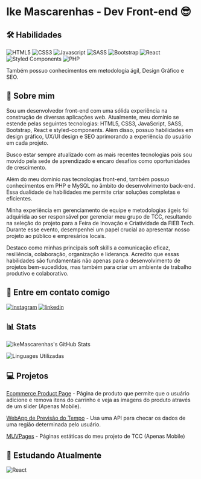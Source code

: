 # Ike Mascarenhas - Dev Front-end 😎
## 🛠 Habilidades
![HTML5](https://img.shields.io/badge/HTML5-E34F26?style=for-the-badge&logo=html5&logoColor=white)
![CSS3](https://img.shields.io/badge/CSS3-1572B6?style=for-the-badge&logo=css3&logoColor=white)
![Javascript](https://img.shields.io/badge/JavaScript-F7DF1E?style=for-the-badge&logo=javascript&logoColor=black)
![SASS](https://img.shields.io/badge/Sass-CC6699?style=for-the-badge&logo=sass&logoColor=white)
![Bootstrap](https://img.shields.io/badge/Bootstrap-563D7C?style=for-the-badge&logo=bootstrap&logoColor=white)
![React](https://img.shields.io/badge/React-20232A?style=for-the-badge&logo=react&logoColor=61DAFB)
![Styled Components](https://img.shields.io/badge/styled--components-DB7093?style=for-the-badge&logo=styled-components&logoColor=white)
![PHP](https://img.shields.io/badge/PHP-777BB4?style=for-the-badge&logo=php&logoColor=white)

Também possuo conhecimentos em metodologia ágil, Design Gráfico e SEO.







## 🚀 Sobre mim
Sou um desenvolvedor front-end com uma sólida experiência na construção de diversas aplicações web. Atualmente, meu domínio se estende pelas seguintes tecnologias: HTML5, CSS3, JavaScript, SASS, Bootstrap, React e styled-components. Além disso, possuo habilidades em design gráfico, UX/UI design e SEO aprimorando a experiência do usuário em cada projeto. 

Busco estar sempre atualizado com as mais recentes tecnologias pois sou movido pela sede de aprendizado e encaro desafios como oportunidades de crescimento.

Além do meu domínio nas tecnologias front-end, também possuo conhecimentos em PHP e MySQL no âmbito do desenvolvimento back-end. Essa dualidade de habilidades me permite criar soluções completas e eficientes.

Minha experiência em gerenciamento de equipe e metodologias ágeis foi adquirida ao ser responsável por gerenciar meu grupo de TCC, resultando na seleção do projeto para a Feira de Inovação e Criatividade da FIEB Tech. Durante esse evento, desempenhei um papel crucial ao apresentar nosso projeto ao público e empresários locais.

Destaco como minhas principais soft skills a comunicação eficaz, resiliência, colaboração, organização e liderança. Acredito que essas habilidades são fundamentais não apenas para o desenvolvimento de projetos bem-sucedidos, mas também para criar um ambiente de trabalho produtivo e colaborativo.


## 🔗 Entre em contato comigo
[![instagram](https://img.shields.io/badge/Instagram-E4405F?style=for-the-badge&logo=instagram&logoColor=white)](https://www.instagram.com/ike_mascarenhas/)
[![linkedin](https://img.shields.io/badge/LinkedIn-0077B5?style=for-the-badge&logo=linkedin&logoColor=white)](www.linkedin.com/in/kaique-mascarenhas-dev-front-end)


## 📊 Stats
![IkeMascarenhas's GitHub Stats](https://github-readme-stats.vercel.app/api?username=ikeMascarenhas&show_icons=true&theme=radical)

![Linguages Utilizadas](https://github-readme-stats.vercel.app/api/top-langs/?username=IkeMascarenhas&layout=compact)
## 💻 Projetos

[Ecommerce Product Page](https://ikemascarenhas.github.io/Ecommerce-product-page/) - Página de produto que permite que o usuário adicione e remova itens do carrinho e veja as imagens do produto através de um slider (Apenas Mobile).

[WebApp de Previsão do Tempo](https://ikemascarenhas.github.io/Previsao-do-Tempo-com-WeatherAPI/) - Usa uma API para checar os dados de uma região determinada pelo usuário.

[MUVPages](https://ikemascarenhas.github.io/MUVPages/) - Páginas estáticas do meu projeto de TCC (Apenas Mobile)

## 📓 Estudando Atualmente
![React](https://img.shields.io/badge/React-20232A?style=for-the-badge&logo=react&logoColor=61DAFB)

